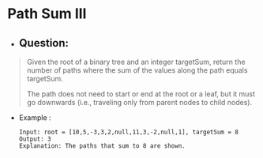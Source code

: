 # Path Sum III
- ## Question:
>Given the root of a binary tree and an integer targetSum, return the number of paths where the sum of the values along the path equals targetSum.
>
>The path does not need to start or end at the root or a leaf, but it must go downwards (i.e., traveling only from parent nodes to child nodes).

- Example :

      Input: root = [10,5,-3,3,2,null,11,3,-2,null,1], targetSum = 8
      Output: 3
      Explanation: The paths that sum to 8 are shown.
